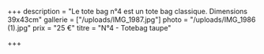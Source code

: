 +++
description = "Le tote bag n°4 est un tote bag classique. Dimensions 39x43cm"
gallerie = ["/uploads/IMG_1987.jpg"]
photo = "/uploads/IMG_1986 (1).jpg"
prix = "25 €"
titre = "N°4 - Totebag taupe"

+++
